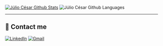 

[![Júlio César Github Stats](https://github-readme-stats.vercel.app/api?username=juliocesarfs&show_icons=true&theme=dark&bg_color=0d1117&&count_private=true&hide_border=true)](https://github.com/juliocesarfs)
![Júlio César Github Languages](https://github-readme-stats.vercel.app/api/top-langs/?username=juliocesarfs&show_icons=true&theme=dark&hide_border=true&bg_color=0d1117&layout=compact)




---
## 💎 Contact me
[![LinkedIn](https://img.shields.io/static/v1?label=LinkedIn&message=%20&color=aqua&logo=LinkedIn&style=flat-square&logoColor=white)](https://www.linkedin.com/in/juliocesarafs/)
[![Gmail](https://img.shields.io/static/v1?label=Gmail&message=%20&color=aqua&logo=Gmail&style=flat-square&logoColor=white)](mailto:juliocesarafs2@gmail.com)
